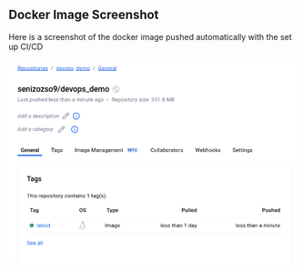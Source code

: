 ## Docker Image Screenshot
Here is a screenshot of the docker image pushed automatically with the set up CI/CD

![Screenshot](docker_img.png)